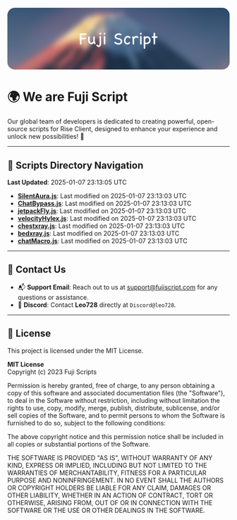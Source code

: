 ![Banner](.github/b.webp)

# 🌍 **We are Fuji Script**

Our global team of developers is dedicated to creating powerful, open-source scripts for Rise Client, designed to enhance your experience and unlock new possibilities! 🌟

---
<!-- SCRIPTS_NAVIGATION_START -->
## 📂 **Scripts Directory Navigation**

**Last Updated**: 2025-01-07 23:13:05 UTC

- **[SilentAura.js](scripts/SilentAura.js)**: Last modified on 2025-01-07 23:13:03 UTC
- **[ChatBypass.js](scripts/ChatBypass.js)**: Last modified on 2025-01-07 23:13:03 UTC
- **[jetpackFly.js](scripts/jetpackFly.js)**: Last modified on 2025-01-07 23:13:03 UTC
- **[velocityHylex.js](scripts/velocityHylex.js)**: Last modified on 2025-01-07 23:13:03 UTC
- **[chestxray.js](scripts/chestxray.js)**: Last modified on 2025-01-07 23:13:03 UTC
- **[bedxray.js](scripts/bedxray.js)**: Last modified on 2025-01-07 23:13:03 UTC
- **[chatMacro.js](scripts/chatMacro.js)**: Last modified on 2025-01-07 23:13:03 UTC

<!-- SCRIPTS_NAVIGATION_END -->

---

## 💬 **Contact Us**  
- 📬 **Support Email**: Reach out to us at [support@fujiscript.com](mailto:support@fujiscript.com) for any questions or assistance.  
- 💬 **Discord**: Contact **Leo728** directly at `Discord@leo728`.

---

## 📜 **License**

This project is licensed under the MIT License.  

**MIT License**  
Copyright (c) 2023 Fuji Scripts  

Permission is hereby granted, free of charge, to any person obtaining a copy of this software and associated documentation files (the "Software"), to deal in the Software without restriction, including without limitation the rights to use, copy, modify, merge, publish, distribute, sublicense, and/or sell copies of the Software, and to permit persons to whom the Software is furnished to do so, subject to the following conditions:  

The above copyright notice and this permission notice shall be included in all copies or substantial portions of the Software.  

THE SOFTWARE IS PROVIDED "AS IS", WITHOUT WARRANTY OF ANY KIND, EXPRESS OR IMPLIED, INCLUDING BUT NOT LIMITED TO THE WARRANTIES OF MERCHANTABILITY, FITNESS FOR A PARTICULAR PURPOSE AND NONINFRINGEMENT. IN NO EVENT SHALL THE AUTHORS OR COPYRIGHT HOLDERS BE LIABLE FOR ANY CLAIM, DAMAGES OR OTHER LIABILITY, WHETHER IN AN ACTION OF CONTRACT, TORT OR OTHERWISE, ARISING FROM, OUT OF OR IN CONNECTION WITH THE SOFTWARE OR THE USE OR OTHER DEALINGS IN THE SOFTWARE.  
